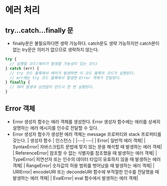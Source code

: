 # 에러 처리

## try...catch...finally 문

- finally문은 불필요하다면 생략 가능하다. catch문도 생략 가능하지만 catch문이 없는 try문은 의미가 없으므로 생략하지 않는다.

```javascript
try {
  // 실행할 코드(에러가 발생할 가능성이 있는 코드)
} catch (err) {
  // try 코드 블록에서 에러가 발생하면 이 코드 블록의 코드가 실행된다.
  // err에는 try 코드 블록에서 발생한 Error 객체가 전달된다.
} finally {
  // 에러 발생과 상관없이 반드시 한 번 실행된다.
}
```

## Error 객체

- Error 생성자 함수는 에러 객체를 생성한다. Error 생성자 함수에는 에러를 상세히 설명하는 에러 메시지를 인수로 전달할 수 있다.
- Error 생성자 함수가 생성한 에러 객체는 message 프로퍼티와 stack 프로퍼티를 갖는다.
  | 생성자 함수 | 인스턴스 |
  |---| ---|
  | Error| 일반적 에러 객체|
  | SyntaxError| 자바스크립트 문법에 맞지 않는 문을 해석할 때 발생하는 에러 객체|
  | ReferenceError| 참조할 수 없는 식별자를 참조했을 때 발생하는 에러 객체|
  | TypeError| 피연산자 또는 인수의 데이터 타입이 유효하지 않을 때 발생하는 에러 객체|
  | RangeError| 숫자값의 허용 범위를 벗어났을 때 발생하는 에러 객체|
  | URIError| encodeURI 또는 decondeURI 함수에 부적절한 인수를 전달했을 때 발생하는 에러 객체|
  | EvalError| eval 함수에서 발생하는 에러 객체|
